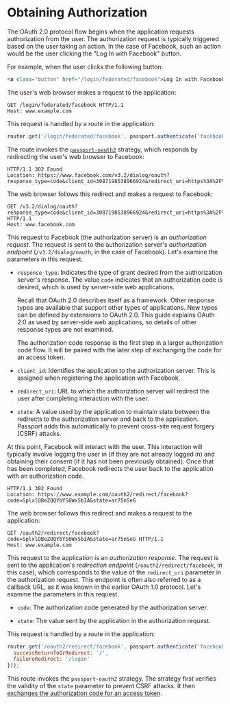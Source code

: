 # Obtaining Authorization

The OAuth 2.0 protocol flow begins when the application requests authorization
from the user.  The authorization request is typically triggered based on the
user taking an action.  In the case of Facebook, such an action would be the
user clicking the "Log In with Facebook" button.

For example, when the user clicks the following button:

```html
<a class="button" href="/login/federated/facebook">Log In with Facebook</a>
```

The user's web browser makes a request to the application:

```http
GET /login/federated/facebook HTTP/1.1
Host: www.example.com
```

This request is handled by a route in the application:

```js
router.get('/login/federated/facebook', passport.authenticate('facebook'));
```

The route invokes the [`passport-oauth2`](https://www.passportjs.org/packages/passport-oauth2/)
strategy, which responds by redirecting the user's web browser to Facebook:

```http
HTTP/1.1 302 Found
Location: https://www.facebook.com/v3.2/dialog/oauth?response_type=code&client_id=3087198538966924&redirect_uri=https%3A%2F%2Fwww.example.com%2Foauth2%2Fredirect%2Ffacebook&state=ar75nSeG
```

The web browser follows this redirect and makes a request to Facebook:

```http
GET /v3.2/dialog/oauth?response_type=code&client_id=3087198538966924&redirect_uri=https%3A%2F%2Fwww.example.com%2Foauth2%2Fredirect%2Ffacebook&state=ar75nSeG HTTP/1.1
Host: www.facebook.com
```

This request to Facebook (the authorization server) is an _authorization
request_.  The request is sent to the authorization server's _authorization
endpoint_ (`/v3.2/dialog/oauth`, in the case of Facebook).  Let's examine the
parameters in this request.

  * `response_type`: Indicates the type of grant desired from the authorization
      server's response.  The value `code` indicates that an authorization code
      is desired, which is used by server-side web applications.
      
      Recall that OAuth 2.0 describes itself as a framework.  Other response
      types are available that support other types of applications.  New types
      can be defined by extensions to OAuth 2.0.  This guide explains OAuth 2.0
      as used by server-side web applications, so details of other response
      types are not examined.
      
      The authorization code response is the first step in a larger
      authorization code flow.  It will be paired with the later step of
      exchanging the code for an access token.
      
  * `client_id`: Identifies the application to the authorization server.  This
      is assigned when registering the application with Facebook.
      
  * `redirect_uri`: URL to which the authorization server will redirect the user
      after completing interaction with the user.
      
  * `state`: A value used by the application to maintain state between the
      redirects to the authorization server and back to the application.
      Passport adds this automatically to prevent cross-site request forgery
      (CSRF) attacks.
      

At this point, Facebook will interact with the user.  This interaction will
typically involve logging the user in (if they are not already logged in) and
obtaining their consent (if it has not been previously obtained).  Once that
has been completed, Facebook redirects the user back to the application with
an authorization code.

```http
HTTP/1.1 302 Found
Location: https://www.example.com/oauth2/redirect/facebook?code=SplxlOBeZQQYbYS6WxSbIA&state=ar75nSeG
```

The web browser follows this redirect and makes a request to the application:

```http
GET /oauth2/redirect/facebook?code=SplxlOBeZQQYbYS6WxSbIA&state=ar75nSeG HTTP/1.1
Host: www.example.com
```

This request to the application is an _authorization response_.  The request is
sent to the application's _redirection endpoint_ (`/oauth2/redirect/facebook`,
in this case), which corresponds to the value of the `redirect_uri` parameter in
the authorization request.  This endpoint is often also referred to as a
callback URL, as it was known in the earlier OAuth 1.0 protocol.  Let's examine
the parameters in this request.

  * `code`: The authorization code generated by the authorization server.
  
  * `state`: The value sent by the application in the authorization request.
  

This request is handled by a route in the application:

```js
router.get('/oauth2/redirect/facebook', passport.authenticate('facebook', {
  successReturnToOrRedirect: '/',
  failureRedirect: '/login'
}));
```

This route invokes the `passport-oauth2` strategy.  The strategy first verifies
the validity of the `state` parameter to prevent CSRF attacks.  It then
[exchanges the authorization code for an access token](../token/).
